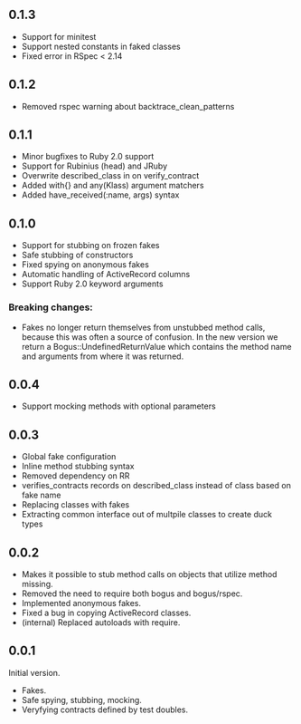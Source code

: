 ## 0.1.3

- Support for minitest
- Support nested constants in faked classes
- Fixed error in RSpec < 2.14

## 0.1.2

- Removed rspec warning about backtrace_clean_patterns

## 0.1.1

- Minor bugfixes to Ruby 2.0 support
- Support for Rubinius (head) and JRuby
- Overwrite described_class in on verify_contract
- Added with{} and any(Klass) argument matchers
- Added have_received(:name, args) syntax

## 0.1.0

- Support for stubbing on frozen fakes
- Safe stubbing of constructors
- Fixed spying on anonymous fakes
- Automatic handling of ActiveRecord columns
- Support Ruby 2.0 keyword arguments

### Breaking changes:

- Fakes no longer return themselves from unstubbed method calls, because this was often a source of confusion. In the new version we return a Bogus::UndefinedReturnValue which contains the method name and arguments from where it was returned.

## 0.0.4

- Support mocking methods with optional parameters

## 0.0.3

- Global fake configuration
- Inline method stubbing syntax
- Removed dependency on RR
- verifies_contracts records on described_class instead of class based on fake name
- Replacing classes with fakes
- Extracting common interface out of multpile classes to create duck types

## 0.0.2

- Makes it possible to stub method calls on objects that utilize method missing.
- Removed the need to require both bogus and bogus/rspec.
- Implemented anonymous fakes.
- Fixed a bug in copying ActiveRecord classes.
- (internal) Replaced autoloads with require.

## 0.0.1

Initial version.

- Fakes.
- Safe spying, stubbing, mocking.
- Veryfying contracts defined by test doubles.
